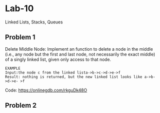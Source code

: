 # Lab-10
Linked Lists, Stacks, Queues

## Problem 1
Delete Middle Node: Implement an function to delete a node in the middle (i.e., any node but
the first and last node, not necessarily the exact middle) of a singly linked list, given only access to
that node.

```
EXAMPLE
Input:the node c from the linked lista->b->c->d->e->f
Result: nothing is returned, but the new linked list looks like a->b->d->e- >f
```

Code: https://onlinegdb.com/rkguDk48O


## Problem 2


